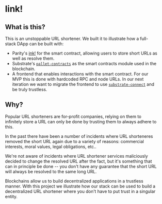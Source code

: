 # link!

## What is this?

This is an unstoppable URL shortener. We built it to illustrate how a
full-stack DApp can be built with:

* Parity's [ink!](https://github.com/paritytech/ink) for the smart contract,
  allowing users to store short URLs as well as resolve them.
* Substrate's [`pallet-contracts`](https://github.com/paritytech/substrate/tree/master/frame/contracts)
  as the smart contracts module used in the blockchain.
* A frontend that enables interactions with the smart contract.
  For our MVP this is done with hardcoded RPC and node URLs.
	In our next iteration we want to migrate the frontend to use 
	[`substrate-connect`](https://github.com/paritytech/substrate-connect)
	and be truly trustless.

## Why?

Popular URL shorteners are for-profit companies, relying on them to
infinitely store a URL can only be done by trusting them to always
adhere to this.

In the past there have been a number of incidents where URL shorteneres
removed the short URL again due to a variety of reasons: commercial
interests, moral values, legal obligations, etc..

We're not aware of incidents where URL shortener services maliciously
decided to change the resolved URL after the fact, but it's something
that can in principle be done -- you don't have any guarantee that 
the short URL will always be resolved to the same long URL.

Blockchains allow us to build decentralized applications in a trustless
manner. With this project we illustrate how our stack can be used
to build a decentralized URL shortener where you don't have to put
trust in a singular entity.
